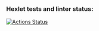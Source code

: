 ### Hexlet tests and linter status:
[![Actions Status](https://github.com/Arthur-Khaziakhmetov/php-project-45/workflows/hexlet-check/badge.svg)](https://github.com/Arthur-Khaziakhmetov/php-project-45/actions)